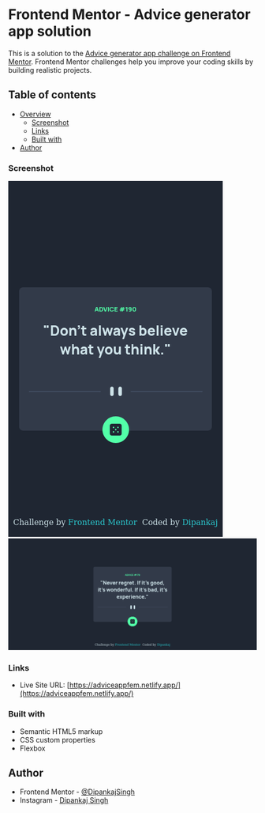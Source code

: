 # Frontend Mentor - Advice generator app solution

This is a solution to the [Advice generator app challenge on Frontend Mentor](https://www.frontendmentor.io/challenges/advice-generator-app-QdUG-13db). Frontend Mentor challenges help you improve your coding skills by building realistic projects.

## Table of contents

- [Overview](#overview)
  - [Screenshot](#screenshot)
  - [Links](#links)
  - [Built with](#built-with)
- [Author](#author)

### Screenshot

![](./Screenshot-mobile.png)
![](./Screenshot-desktop.png)

### Links
- Live Site URL: [https://adviceappfem.netlify.app/](https://adviceappfem.netlify.app/)

### Built with

- Semantic HTML5 markup
- CSS custom properties
- Flexbox

## Author

- Frontend Mentor - [@DipankajSingh](https://www.frontendmentor.io/profile/DipankajSingh)
- Instagram - [Dipankaj Singh](https://www.instagram.com/its_dipankaj/)

